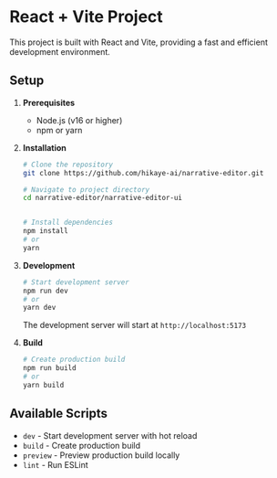 # React + Vite Project

This project is built with React and Vite, providing a fast and efficient development environment.

## Setup

1. **Prerequisites**
   - Node.js (v16 or higher)
   - npm or yarn

2. **Installation**
   ```bash
   # Clone the repository
   git clone https://github.com/hikaye-ai/narrative-editor.git

   # Navigate to project directory
   cd narrative-editor/narrative-editor-ui


   # Install dependencies
   npm install
   # or
   yarn
   ```

3. **Development**
   ```bash
   # Start development server
   npm run dev
   # or
   yarn dev
   ```
   The development server will start at `http://localhost:5173`

4. **Build**
   ```bash
   # Create production build
   npm run build
   # or
   yarn build
   ```

## Available Scripts

- `dev` - Start development server with hot reload
- `build` - Create production build
- `preview` - Preview production build locally
- `lint` - Run ESLint

